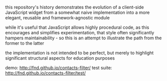 this repository's history demonstrates the evolution of a client-side JavaScript
widget from a somewhat naive implementation into a more elegant, reusable and
framework-agnostic module

while it's useful that JavaScript allows highly procedural code, as this
encourages and simplifies experimentation, that style often significantly
hampers maintainability - so this is an attempt to illustrate the path from the
former to the latter

the implementation is not intended to be perfect, but merely to highlight
significant structural aspects for education purposes

demo: http://fnd.github.io/contacts-filter/
test suite: http://fnd.github.io/contacts-filter/test/
